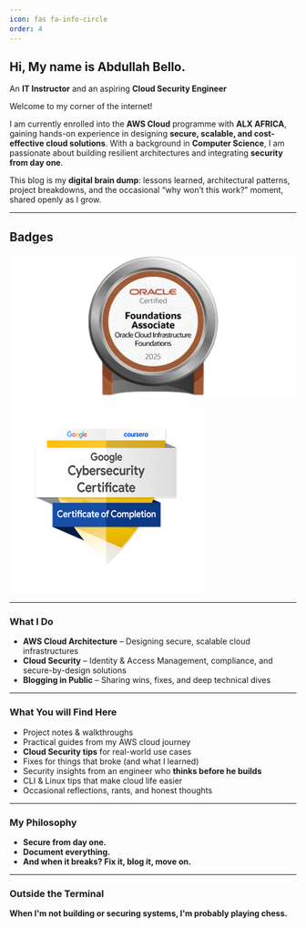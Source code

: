 ```yaml
---
icon: fas fa-info-circle
order: 4
---
```


## Hi, My name is Abdullah Bello.  
An **IT Instructor** and an aspiring **Cloud Security Engineer**  

Welcome to my corner of the internet!

I am currently enrolled into the **AWS Cloud** programme with **ALX AFRICA**, gaining hands-on experience in designing **secure, scalable, and cost-effective cloud solutions**. With a background in **Computer Science**, I am passionate about building resilient architectures and integrating **security from day one**.

This blog is my **digital brain dump**: lessons learned, architectural patterns, project breakdowns, and the occasional “why won’t this work?” moment, shared openly as I grow.

---

## Badges

![OCI Foundations Associate](/assets/img/OCI25FNDCFA.png)  
![Google Cybersecurity Professional Certificate V2](/assets/img/google-cybersec.png)

---

### What I Do

- **AWS Cloud Architecture** – Designing secure, scalable cloud infrastructures  
- **Cloud Security** – Identity & Access Management, compliance, and secure-by-design solutions  
- **Blogging in Public** – Sharing wins, fixes, and deep technical dives  

---

### What You will Find Here

- Project notes & walkthroughs  
- Practical guides from my AWS cloud journey  
- **Cloud Security tips** for real-world use cases  
- Fixes for things that broke (and what I learned)  
- Security insights from an engineer who **thinks before he builds**  
- CLI & Linux tips that make cloud life easier  
- Occasional reflections, rants, and honest thoughts  

---

### My Philosophy

- **Secure from day one.**  
- **Document everything.**  
- **And when it breaks? Fix it, blog it, move on.**

---

### Outside the Terminal


**When I'm not building or securing systems, I'm probably playing chess.**

